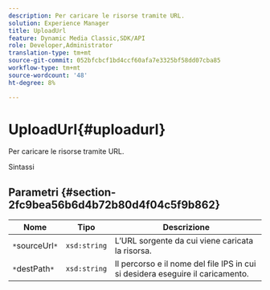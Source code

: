 ```yaml
---
description: Per caricare le risorse tramite URL.
solution: Experience Manager
title: UploadUrl
feature: Dynamic Media Classic,SDK/API
role: Developer,Administrator
translation-type: tm+mt
source-git-commit: 052bfcbcf1bd4ccf60afa7e3325bf58dd07cba85
workflow-type: tm+mt
source-wordcount: '48'
ht-degree: 8%

---
```



# UploadUrl{#uploadurl}

Per caricare le risorse tramite URL.

Sintassi

## Parametri {#section-2fc9bea56b6d4b72b80d4f04c5f9b862}

| Nome | Tipo | Descrizione |
|---|---|---|
| `*`sourceUrl`*` | `xsd:string` | L’URL sorgente da cui viene caricata la risorsa. |
| `*`destPath`*` | `xsd:string` | Il percorso e il nome del file IPS in cui si desidera eseguire il caricamento. |

